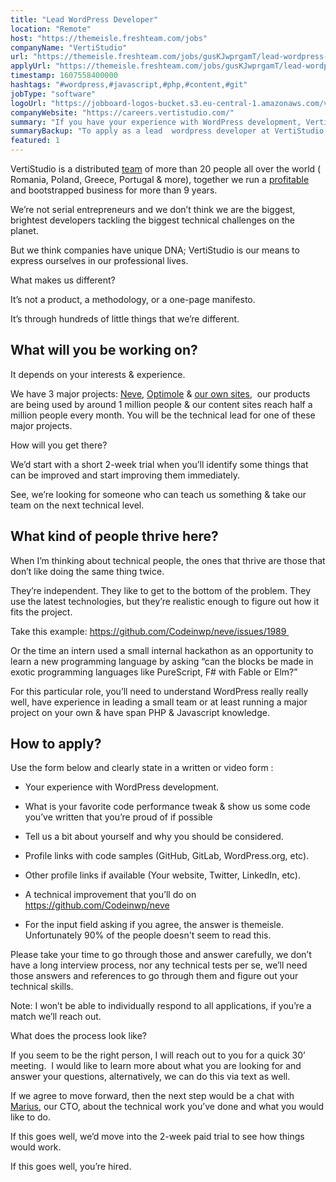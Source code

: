 ```yaml
---
title: "Lead WordPress Developer"
location: "Remote"
host: "https://themeisle.freshteam.com/jobs"
companyName: "VertiStudio"
url: "https://themeisle.freshteam.com/jobs/gusKJwprgamT/lead-wordpress-developer"
applyUrl: "https://themeisle.freshteam.com/jobs/gusKJwprgamT/lead-wordpress-developer#applicant-form"
timestamp: 1607558400000
hashtags: "#wordpress,#javascript,#php,#content,#git"
jobType: "software"
logoUrl: "https://jobboard-logos-bucket.s3.eu-central-1.amazonaws.com/vertistudio"
companyWebsite: "https://careers.vertistudio.com/"
summary: "If you have your experience with WordPress development, VertiStudio is looking for someone with your skillset."
summaryBackup: "To apply as a lead  wordpress developer at VertiStudio, you preferably need to have some knowledge of: #wordpress, #javascript, #php."
featured: 1
---
```


VertiStudio is a distributed [team](https://themeisle.com/about-us/) of more than 20 people all over the world ( Romania, Poland, Greece, Portugal & more), together we run a [profitable](https://www.romanian-companies.eu/vertigo-studio-srl-29109287/) and bootstrapped business for more than 9 years. 

We’re not serial entrepreneurs and we don’t think we are the biggest, brightest developers tackling the biggest technical challenges on the planet. 

But we think companies have unique DNA; VertiStudio is our means to express ourselves in our professional lives. 

What makes us different?

It’s not a product, a methodology, or a one-page manifesto.

It’s through hundreds of little things that we’re different. 

## What will you be working on?

It depends on your interests & experience. 

We have 3 major projects: [Neve](https://themeisle.com/themes/neve/), [Optimole](https://optimole.com/) & [our own sites](https://vertistudio.com/#vertistudio-portfolio),  our products are being used by around 1 million people & our content sites reach half a million people every month. You will be the technical lead for one of these major projects. 

How will you get there?

We’d start with a short 2-week trial when you’ll identify some things that can be improved and start improving them immediately.

See, we’re looking for someone who can teach us something & take our team on the next technical level.

## What kind of people thrive here?

When I’m thinking about technical people, the ones that thrive are those that don’t like doing the same thing twice. 

They’re independent. They like to get to the bottom of the problem. They use the latest technologies, but they’re realistic enough to figure out how it fits the project.

Take this example: https://github.com/Codeinwp/neve/issues/1989 

Or the time an intern used a small internal hackathon as an opportunity to learn a new programming language by asking “can the blocks be made in exotic programming languages like PureScript, F# with Fable or Elm?”

For this particular role, you’ll need to understand WordPress really really well, have experience in leading a small team or at least running a major project on your own & have span PHP & Javascript knowledge.

## How to apply?

Use the form below and clearly state in a written or video form : 

*   Your experience with WordPress development.
    
*   What is your favorite code performance tweak & show us some code you’ve written that you’re proud of if possible
    
*   Tell us a bit about yourself and why you should be considered.
    
*   Profile links with code samples (GitHub, GitLab, WordPress.org, etc).
    
*   Other profile links if available (Your website, Twitter, LinkedIn, etc).
    
*   A technical improvement that you’ll do on https://github.com/Codeinwp/neve
    
*   For the input field asking if you agree, the answer is themeisle. Unfortunately 90% of the people doesn't seem to read this.

Please take your time to go through those and answer carefully, we don’t have a long interview process, nor any technical tests per se, we’ll need those answers and references to go through them and figure out your technical skills.

Note: I won’t be able to individually respond to all applications, if you’re a match we’ll reach out.

What does the process look like?

If you seem to be the right person, I will reach out to you for a quick 30’ meeting.  I would like to learn more about what you are looking for and answer your questions, alternatively, we can do this via text as well. 

If we agree to move forward, then the next step would be a chat with [Marius](https://github.com/selul), our CTO, about the technical work you’ve done and what you would like to do.

If this goes well, we’d move into the 2-week paid trial to see how things would work.

If this goes well, you’re hired.
